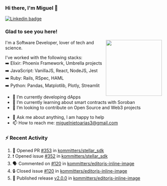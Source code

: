 ### Hi there, I'm Miguel 👋

<a href="https://linkedin.com/in/miguelnietoa/" target="_blank" rel="noopener noreferrer">
  <img src="https://img.shields.io/badge/-LinkedIn-0e76a8?style=flat-square&logo=Linkedin&logoColor=white" alt="Linkedin badge">
</a>
<!-- [![Website Badge](https://img.shields.io/badge/Website-3b5998?style=flat-square&logo=google-chrome&logoColor=white)](#notavailablenow#) 

<img src="https://i.imgur.com/tbrLrt5.gif" width=400 alt="Coding GIF" align="right"/>
-->


### Glad to see you here!
<a href="https://github.com/miguelnietoa"><img src="https://github-readme-stats-git-masterrstaa-rickstaa.vercel.app/api?username=miguelnietoa&show_icons=true&hide_border=true&count_private=true&include_all_commits=true&theme=tokyonight" height="180em" align="right"/></a>
I'm a Software Developer, lover of tech and science. 

I've worked with the following stacks:\
➡️ Elixir: Phoenix Framework, Umbrella projects\
➡️ JavaScript: VanillaJS, React, NodeJS, Jest\
➡️ Ruby: Rails, RSpec, HAML\
➡️ Python: Pandas, Matplotlib, Plotly, Streamlit

- 🔭 I’m currently developing dApps
- 🌱 I’m currently learning about smart contracts with Soroban
- 👯 I’m looking to contribute on Open Source and Web3 projects
<!-- 
- 😄 I just finished a Machine Learning course! 
- 🤔 I’m looking for help with ...
-->
- 💬 Ask me about anything, I am happy to help
- 📫 How to reach me: miguelnietoarias3@gmail.com


### ⚡ Recent Activity

<!--START_SECTION:activity-->
1. 💪 Opened PR [#353](https://github.com/kommitters/stellar_sdk/pull/353) in [kommitters/stellar_sdk](https://github.com/kommitters/stellar_sdk)
2. ❗ Opened issue [#352](https://github.com/kommitters/stellar_sdk/issues/352) in [kommitters/stellar_sdk](https://github.com/kommitters/stellar_sdk)
3. 🗣 Commented on [#120](https://github.com/kommitters/editorjs-inline-image/issues/120#issuecomment-1965381671) in [kommitters/editorjs-inline-image](https://github.com/kommitters/editorjs-inline-image)
4. 🔒 Closed issue [#120](https://github.com/kommitters/editorjs-inline-image/issues/120) in [kommitters/editorjs-inline-image](https://github.com/kommitters/editorjs-inline-image)
5. 🚀 Published release [v2.0.0](https://github.com/kommitters/editorjs-inline-image/releases/tag/v2.0.0) in [kommitters/editorjs-inline-image](https://github.com/kommitters/editorjs-inline-image)
<!--END_SECTION:activity-->
